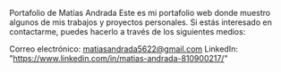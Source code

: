 Portafolio de Matías Andrada
Este es mi portafolio web donde muestro algunos de mis trabajos y proyectos personales. Si estás interesado en contactarme, puedes hacerlo a través de los siguientes medios:

Correo electrónico: matiasandrada5622@gmail.com
LinkedIn: "https://www.linkedin.com/in/matias-andrada-810900217/"